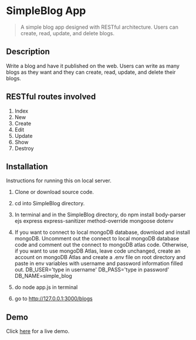 # SimpleBlog App
> A simple blog app designed with RESTful architecture. Users can create, read, update, and delete blogs.

## Description
Write a blog and have it published on the web. Users can write as many blogs as they want and they can create, read, update, and delete their blogs.

## RESTful routes involved
1) Index
2) New
3) Create
4) Edit
5) Update
6) Show
7) Destroy

## Installation
Instructions for running this on local server.
1) Clone or download source code.
2) cd into SimpleBlog directory.
3) In terminal and in the SimpleBlog directory, do npm install body-parser ejs express express-sanitizer method-override mongoose dotenv
4) If you want to connect to local mongoDB database, download and install mongoDB. Uncomment out the connect to local mongoDB database code and comment out the connect to mongoDB atlas code. Otherwise, if you want to use mongoDB Atlas, leave code unchanged, create an account on mongoDB Atlas and create a .env file on root directory and paste in env variables with username and password information filled out.
DB_USER='type in username'
DB_PASS='type in password'
DB_NAME=simple_blog

5) do node app.js in terminal

6) go to http://127.0.0.1:3000/blogs


## Demo
Click [here](https://simpleblog-app.herokuapp.com/blogs) for a live demo.

